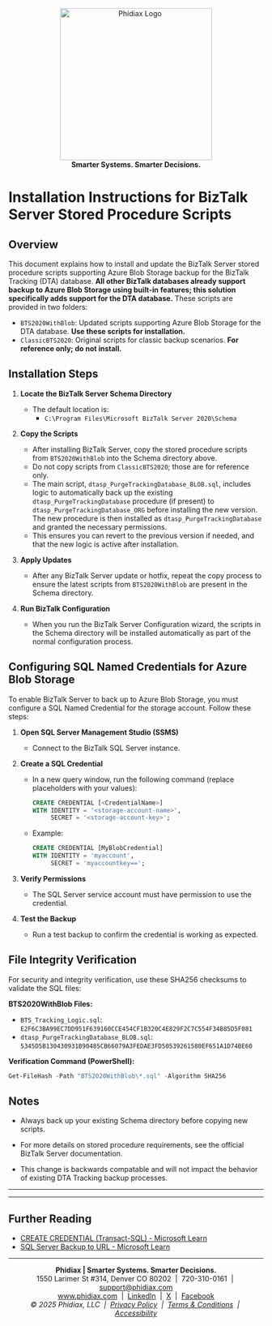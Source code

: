 
<p align="center">
	<a href="https://www.phidiax.com/" target="_blank"><img src="https://static.wixstatic.com/media/f9592c_36f18dd9f56d463cb8dcc9ae97d69ac4~mv2.png/v1/crop/x_93,y_20,w_316,h_85/fill/w_442,h_112,al_c,lg_1,q_85,enc_avif,quality_auto/logo_icon_w500_h125_transparent_white.png" alt="Phidiax Logo" width="300" /></a>
	<br>
	<strong>Smarter Systems. Smarter Decisions.</strong>
</p>

# Installation Instructions for BizTalk Server Stored Procedure Scripts

## Overview

This document explains how to install and update the BizTalk Server stored procedure scripts supporting Azure Blob Storage backup for the BizTalk Tracking (DTA) database. **All other BizTalk databases already support backup to Azure Blob Storage using built-in features; this solution specifically adds support for the DTA database.** These scripts are provided in two folders:

- `BTS2020WithBlob`: Updated scripts supporting Azure Blob Storage for the DTA database. **Use these scripts for installation.**
- `ClassicBTS2020`: Original scripts for classic backup scenarios. **For reference only; do not install.**

## Installation Steps

1. **Locate the BizTalk Server Schema Directory**
   - The default location is:
     - `C:\Program Files\Microsoft BizTalk Server 2020\Schema`


2. **Copy the Scripts**
   - After installing BizTalk Server, copy the stored procedure scripts from `BTS2020WithBlob` into the Schema directory above.
   - Do not copy scripts from `ClassicBTS2020`; those are for reference only.
   - The main script, `dtasp_PurgeTrackingDatabase_BLOB.sql`, includes logic to automatically back up the existing `dtasp_PurgeTrackingDatabase` procedure (if present) to `dtasp_PurgeTrackingDatabase_ORG` before installing the new version. The new procedure is then installed as `dtasp_PurgeTrackingDatabase` and granted the necessary permissions.
   - This ensures you can revert to the previous version if needed, and that the new logic is active after installation.

3. **Apply Updates**
   - After any BizTalk Server update or hotfix, repeat the copy process to ensure the latest scripts from `BTS2020WithBlob` are present in the Schema directory.

4. **Run BizTalk Configuration**
   - When you run the BizTalk Server Configuration wizard, the scripts in the Schema directory will be installed automatically as part of the normal configuration process.


## Configuring SQL Named Credentials for Azure Blob Storage

To enable BizTalk Server to back up to Azure Blob Storage, you must configure a SQL Named Credential for the storage account. Follow these steps:

1. **Open SQL Server Management Studio (SSMS)**
   - Connect to the BizTalk SQL Server instance.

2. **Create a SQL Credential**
   - In a new query window, run the following command (replace placeholders with your values):

     ```sql
     CREATE CREDENTIAL [<CredentialName>]
     WITH IDENTITY = '<storage-account-name>',
          SECRET = '<storage-account-key>';
     ```
   - Example:
     ```sql
     CREATE CREDENTIAL [MyBlobCredential]
     WITH IDENTITY = 'myaccount',
          SECRET = 'myaccountkey==';
     ```

3. **Verify Permissions**
   - The SQL Server service account must have permission to use the credential.

4. **Test the Backup**
   - Run a test backup to confirm the credential is working as expected.

## File Integrity Verification

For security and integrity verification, use these SHA256 checksums to validate the SQL files:

**BTS2020WithBlob Files:**
- `BTS_Tracking_Logic.sql`: `E2F6C3BA99EC7DD951F639160CCE454CF1B320C4E829F2C7C554F34B85D5F081`
- `dtasp_PurgeTrackingDatabase_BLOB.sql`: `5345D5B130430931B90485CB66079A3FEDAE3FD50539261580EF651A1D74BE60`

**Verification Command (PowerShell):**
```powershell
Get-FileHash -Path "BTS2020WithBlob\*.sql" -Algorithm SHA256
```

## Notes

- Always back up your existing Schema directory before copying new scripts.

- For more details on stored procedure requirements, see the official BizTalk Server documentation.

- This change is backwards compatable and will not impact the behavior of existing DTA Tracking backup processes.

---


---


## Further Reading

- [CREATE CREDENTIAL (Transact-SQL) - Microsoft Learn](https://learn.microsoft.com/en-us/sql/t-sql/statements/create-credential-transact-sql)
- [SQL Server Backup to URL - Microsoft Learn](https://learn.microsoft.com/en-us/sql/relational-databases/backup-restore/backup-to-url-sql-server)

---
<p align="center">
   <strong>Phidiax | Smarter Systems. Smarter Decisions.</strong><br>
   1550 Larimer St #314, Denver CO 80202 &nbsp;|&nbsp; 720-310-0161 &nbsp;|&nbsp; <a href="mailto:support@phidiax.com">support@phidiax.com</a><br>
   <a href="https://www.phidiax.com">www.phidiax.com</a> &nbsp;|&nbsp; <a href="https://www.facebook.com/Phidiax">LinkedIn</a> &nbsp;|&nbsp; <a href="https://twitter.com/phidiax">X</a> &nbsp;|&nbsp; <a href="https://facebook.com/phidiax">Facebook</a><br>
   <em>© 2025 Phidiax, LLC &nbsp;|&nbsp; <a href="https://www.phidiax.com/privacy-policy">Privacy Policy</a> &nbsp;|&nbsp; <a href="https://www.phidiax.com/terms-and-conditions">Terms &amp; Conditions</a> &nbsp;|&nbsp; <a href="https://www.phidiax.com/accessibility-statement">Accessibility</a></em>
</p>


